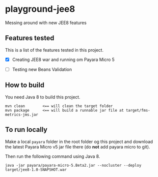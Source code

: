 # playground-jee8
Messing around with new JEE8 features

## Features tested
This is a list of the features tested in this project.

- [x] Creating JEE8 war and running om Payara Micro 5 
- [ ] Testing new Beans Validation



## How to build
You need Java 8 to build this project.
```
mvn clean        <== will clean the target folder
mvn package      <== will build a runnable jar file at target/fms-metrics-jms.jar
```

## To run locally
Make a local `payara` folder in the root folder og this project and download the
latest Payara Micro v5 jar file there (do **not** add payara micro to git). 

Then run the following command using Java 8.
```
java -jar payara/payara-micro-5.Beta2.jar --nocluster --deploy target/jee8-1.0-SNAPSHOT.war
```
